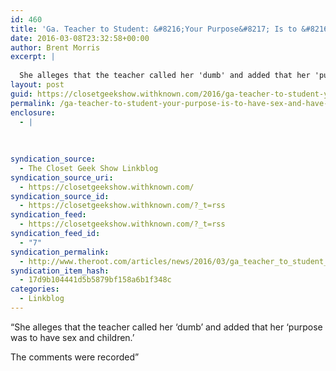 ```yaml
---
id: 460
title: 'Ga. Teacher to Student: &#8216;Your Purpose&#8217; Is to &#8216;Have Sex and Have Children Because You Ain&#8217;t Never Gonna Be Smart&#8217;'
date: 2016-03-08T23:32:58+00:00
author: Brent Morris
excerpt: |
  
  She alleges that the teacher called her 'dumb' and added that her 'purpose was to have sex and children.'The comments were recorded
layout: post
guid: https://closetgeekshow.withknown.com/2016/ga-teacher-to-student-your-purpose-is-to-have-sex
permalink: /ga-teacher-to-student-your-purpose-is-to-have-sex-and-have-children-because-you-aint-never-gonna-be-smart/
enclosure:
  - |
    
    
    
syndication_source:
  - The Closet Geek Show Linkblog
syndication_source_uri:
  - https://closetgeekshow.withknown.com/
syndication_source_id:
  - https://closetgeekshow.withknown.com/?_t=rss
syndication_feed:
  - https://closetgeekshow.withknown.com/?_t=rss
syndication_feed_id:
  - "7"
syndication_permalink:
  - http://www.theroot.com/articles/news/2016/03/ga_teacher_to_student_your_purpose_is_to_have_sex_and_have_children_because.html
syndication_item_hash:
  - 17d9b104441d5b5879bf158a6b1f348c
categories:
  - Linkblog
---
```

<div class="known-bookmark">
  <p>
    &#8220;She alleges that the teacher called her &#8216;dumb&#8217; and added that her &#8216;purpose was to have sex and children.&#8217;
  </p>
  
  <p>
    The comments were recorded&#8221;
  </p>
</div>
